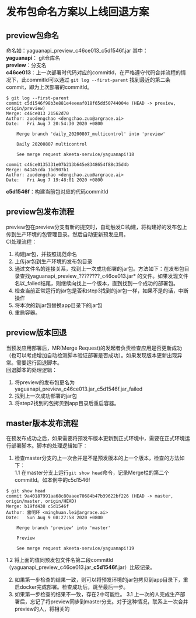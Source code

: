 # 发布包命名方案以上线回退方案

## preview包命名
命名如：yaguanapi_preview_c46ce013_c5d1546f.jar
其中：  
**yaguanapi**： git仓库名  
**preview**：分支名  
**c46ce013**：上一次部署时代码对应的commitId，在严格遵守代码合并流程的情况下，此commitId可以通过  `git log --first-parent`
找到最近的第二条commit，即为上次部署的commitId。  
```shell
$ git log --first-parent
commit c5d1546f98b3e881e4eeeaf018f65dd50744004e (HEAD -> preview, origin/preview)
Merge: c46ce013 21562d70
Author: zuodengchao <dengchao.zuo@argrace.ai>
Date:   Fri Aug 7 20:54:30 2020 +0800

    Merge branch 'daily_20200807_multicontrol' into 'preview'

    Daily 20200807 multicontrol

    See merge request akeeta-service/yaguanapi!18

commit c46ce0135331e07b213b645e8348654f88c35d4b
Merge: 64145cda 1bd907b1
Author: zuodengchao <dengchao.zuo@argrace.ai>
Date:   Fri Aug 7 19:48:01 2020 +0800
```
**c5d1546f**：构建当前包对应的代码commitId  

## preview包发布流程
preview包在preview分支有新的提交时，自动触发CI构建，将构建好的发布包上传到生产环境的包管理目录。然后自动更新预发应用。  
CI处理流程：  
1. 构建jar包，并按照规范命名  
1. 上传jar包到生产环境的发布包目录  
1. 通过文件名的连接关系，找到上一次成功部署的jar包。方法如下：在发布包目录查找yaguanapi_preview_????????_c46ce013.jar* 的文件。如果发现文件名以_failed结尾，则继续向找上一个版本，直到找到一个成功的部署包。  
1. 检查当前正常运行的jar包是否和step3找到的jar包一样，如果不是的话，中断操作
1. 将本次的新jar包替换app目录下的jar包
1. 重启容器。


## preview版本回退
当预发应用部署后，MR(Merge Request)的发起者负责检查应用是否更新成功（也可以考虑增加自动检测脚本验证部署是否成功）。如果发现版本更新出现异常。需要运行回退脚本。  
回退脚本的处理逻辑：  
1. 将preview的发布包更名为yaguanapi_preview_c46ce013.jar_c5d1546f.jar_failed  
1. 找到上一次成功部署的jar包  
1. 将step2找到的包拷贝到app目录后重启容器。

## master版本发布流程
在预发布成功之后，如果需要将预发布版本更新到正式环境中，需要在正式环境运行部署脚本。脚本的处理逻辑如下：  
1. 检查master分支的上一次合并是不是预发版本的上一个版本，检查的方法如下：  
1.1   在master分支上运行`git show head`命令，记录Merge栏的第二个commitId。如本例中的c5d1546f
```shell
$ git show head
commit 9a40187991aa68c80aaee70684b47b39622bf226 (HEAD -> master, origin/master, origin/HEAD)
Merge: b19fd438 c5d1546f
Author: 雷明环 <minghuan.lei@argrace.ai>
Date:   Sun Aug 9 08:27:58 2020 +0800

    Merge branch 'preview' into 'master'

    Preview

    See merge request akeeta-service/yaguanapi!19
```
1.2   将上面的值同预发包文件名第二段commitId（yaguanapi_preview_c46ce013.jar_**c5d1546f**.jar）比较记录。

2. 如果第一步检查的结果一致，则可以将预发环境的jar包拷贝到app目录下，重启docker完成部署。检查成功后，跳至最后一步。
3. 如果第一步检查的结果不一致，存在2中可能性。
3.1   上一次的人完成生产部署后，忘记了将preview同步到master分支。对于这种情况，联系上一次合并preview的人，将相关的

